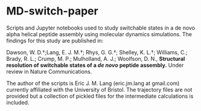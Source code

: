 # MD-switch-paper
Scripts and Jupyter notebooks used to study switchable states in a de novo alpha helical peptide assembly using molecular dynamics simulations.
The findings for this study are published in:

Dawson, W. D.†;Lang, E. J. M.†; Rhys, G. G.†; Shelley, K. L.†; Williams, C.; Brady, R. L.; Crump, M. P.; Mulholland, A. J.; Woolfson, D. N., 
**Structural resolution of switchable states of a *de novo* peptide assembly.** Under review in Nature Communications.

The author of the scripts is Eric J. M. Lang (eric.jm.lang at gmail.com) currently affiliated with the University of Bristol.
The trajectory files are not provided but a collection of pickled files for the intermediate calculations is included.
